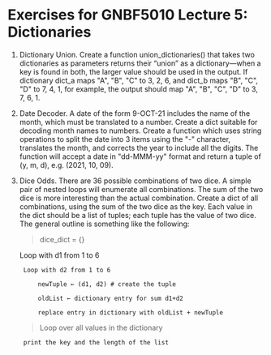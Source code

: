 # Exercises for GNBF5010 Lecture 5: Dictionaries

1. Dictionary Union. Create a function union_dictionaries() that takes two dictionaries as 
parameters returns their “union” as a dictionary—when a key is found in both, the larger value 
should be used in the output. If dictionary dict_a maps "A", "B", "C" to 3, 2, 6, and dict_b maps 
"B", "C", "D" to 7, 4, 1, for example, the output should map "A", "B", "C", "D" to 3, 7, 6, 1. 
 
2. Date Decoder. A date of the form 9-OCT-21 includes the name of the month, which must be 
translated to a number. Create a dict suitable for decoding month names to numbers. Create a 
function which uses string operations to split the date into 3 items using the "-" character, 
translates the month, and corrects the year to include all the digits. The function will accept a 
date in "dd-MMM-yy" format and return a tuple of (y, m, d), e.g. (2021, 10, 09). 
 
3. Dice Odds. There are 36 possible combinations of two dice. A simple pair of nested loops will 
enumerate all combinations. The sum of the two dice is more interesting than the actual 
combination. Create a dict of all combinations, using the sum of the two dice as the key. Each 
value in the dict should be a list of tuples; each tuple has the value of two dice. The 
general outline is something like the following: 

    >dice_dict = {} 
    
    Loop with d1 from 1 to 6 
    
        Loop with d2 from 1 to 6 
        
            newTuple ← (d1, d2) # create the tuple 
            
            oldList ← dictionary entry for sum d1+d2  
            
            replace entry in dictionary with oldList + newTuple 
            
     
    >Loop over all values in the dictionary 
    
        print the key and the length of the list 

